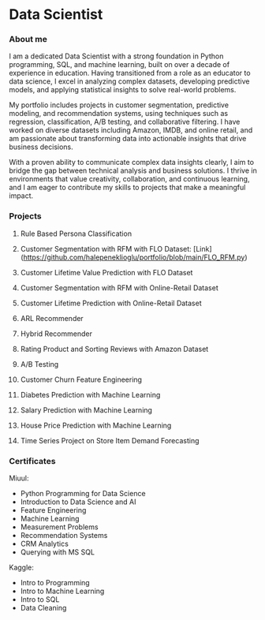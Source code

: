# Data Scientist

### About me
I am a dedicated Data Scientist with a strong foundation in Python programming, SQL, and machine learning, built on over a decade of experience in education. Having transitioned from a role as an educator to data science, I excel in analyzing complex datasets, developing predictive models, and applying statistical insights to solve real-world problems.

My portfolio includes projects in customer segmentation, predictive modeling, and recommendation systems, using techniques such as regression, classification, A/B testing, and collaborative filtering. I have worked on diverse datasets including Amazon, IMDB, and online retail, and am passionate about transforming data into actionable insights that drive business decisions.

With a proven ability to communicate complex data insights clearly, I aim to bridge the gap between technical analysis and business solutions. I thrive in environments that value creativity, collaboration, and continuous learning, and I am eager to contribute my skills to projects that make a meaningful impact.

### Projects
1) Rule Based Persona Classification
   
2) Customer Segmentation with RFM with FLO Dataset: [Link] (https://github.com/halepeneklioglu/portfolio/blob/main/FLO_RFM.py)
   
3) Customer Lifetime Value Prediction with FLO Dataset
    
4) Customer Segmentation with RFM with Online-Retail Dataset
   
5) Customer Lifetime Prediction with Online-Retail Dataset
    
6) ARL Recommender
    
7) Hybrid Recommender
    
8) Rating Product and Sorting Reviews with Amazon Dataset
    
9) A/B Testing
    
10) Customer Churn Feature Engineering
    
11) Diabetes Prediction with Machine Learning
    
12) Salary Prediction with Machine Learning
    
13) House Price Prediction with Machine Learning
    
14) Time Series Project on Store Item Demand Forecasting

### Certificates
Miuul:
- Python Programming for Data Science
- Introduction to Data Science and AI
- Feature Engineering
- Machine Learning
- Measurement Problems
- Recommendation Systems
- CRM Analytics
- Querying with MS SQL

Kaggle:

- Intro to Programming
- Intro to Machine Learning
- Intro to SQL
- Data Cleaning
